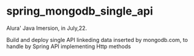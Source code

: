 # spring_mongodb_single_api

Alura' Java Imersion, in July,22.

Build and deploy single API linkeding data inserted by mongodb.com, to handle by Spring API implementing Http methods
